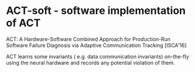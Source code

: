 # ACT-soft - software implementation of ACT
ACT: A Hardware-Software Combined Approach for Production-Run Software Failure Diagnosis via Adaptive Communication Tracking [ISCA'16]

ACT learns some invariants ( e.g. data communication invariants) on-the-fly using the neural hardware and records any potential violation
of them.
